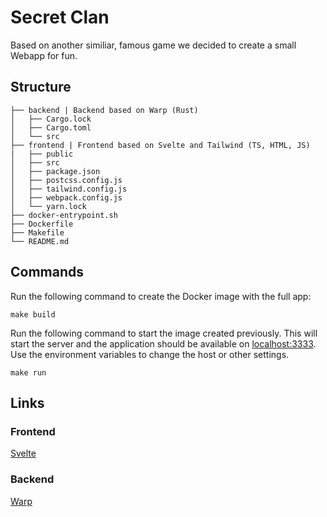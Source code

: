 # Secret Clan

Based on another similiar, famous game we decided to create a small Webapp for fun.

## Structure

```
├── backend | Backend based on Warp (Rust)
│   ├── Cargo.lock
│   ├── Cargo.toml
│   └── src
├── frontend | Frontend based on Svelte and Tailwind (TS, HTML, JS)
|   ├── public
│   ├── src
│   ├── package.json
│   ├── postcss.config.js
│   ├── tailwind.config.js
│   ├── webpack.config.js
│   └── yarn.lock
├── docker-entrypoint.sh
├── Dockerfile
├── Makefile
└── README.md
```

## Commands

Run the following command to create the Docker image with the full app:

`make build`

Run the following command to start the image created previously. This will start the server and the application should be available on [localhost:3333](http://localhost:3333). Use the environment variables to change the host or other settings.

`make run`

## Links

### Frontend

[Svelte](https://svelte.dev/)

### Backend

[Warp](https://github.com/seanmonstar/warp)
